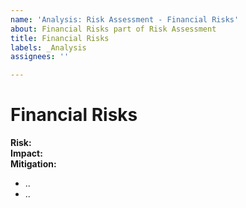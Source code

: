 ```yaml
---
name: 'Analysis: Risk Assessment - Financial Risks'
about: Financial Risks part of Risk Assessment
title: Financial Risks
labels: _Analysis
assignees: ''

---
```


# Financial Risks

**Risk:**\
**Impact:**\
**Mitigation:**

- ..
- ..
